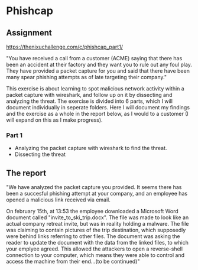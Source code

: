 # Phishcap

## Assignment

https://thenixuchallenge.com/c/phishcap_part1/

"You have received a call from a customer (ACME) saying that there has been an accident at their factory and they want you to rule out any foul play. They have provided a packet capture for you and said that there have been many spear phishing attempts as of late targeting their company."

This exercise is about learning to spot malicious network activity within a packet capture with wireshark, and follow up on it by dissecting and analyzing the threat. The exercise is divided into 6 parts, which I will document individually in seperate folders. Here I will document my findings and the exercise as a whole in the report below, as I would to a customer (I will expand on this as I make progress).

### Part 1

* Analyzing the packet capture with wireshark to find the threat.
* Dissecting the threat


## The report

"We have analyzed the packet capture you provided. It seems there has been a succesful phishing attempt at your company, and an employee has opened a malicious link received via email. 

On february 15th, at 13:53 the employee downloaded a Microsoft Word document called "invite_to_ski_trip.docx". The file was made to look like an actual company retreat invite, but was in reality holding a malware. The file was claiming to contain pictures of the trip destination, which supposedly were behind links referring to other files. The document was asking the reader to update the document with the data from the linked files, to which your emplyee agreed. This allowed the attackers to open a reverse-shell connection to your computer, which means they were able to control and access the machine from their end...(to be continued)"
